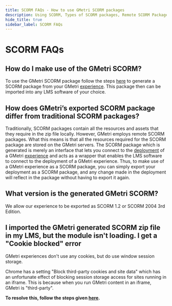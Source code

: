 ```yaml
---
title: SCORM FAQs - How to use GMetri SCORM packages
description: Using SCORM, Types of SCORM packages, Remote SCORM Packages - SCORM FAQs - GMetri Documentation
hide_title: true
sidebar_label: SCORM FAQs
---
```


# SCORM FAQs

## How do I make use of the GMetri SCORM?
To use the GMetri SCORM package follow the steps [here](../../Tutorials/Make/generate_scorm) to generate a SCORM package from your GMetri [experience](../../Features/Create/experiences/). This package then can be imported into any LMS software of your choice.

## How does GMetri’s exported SCORM package differ from traditional SCORM packages?

Traditionally, SCORM packages contain all the resources and assets that they require in the zip file locally. However, GMetri employs remote SCORM packages. What this means is that all the resources required for the SCORM package are stored on the GMetri servers. The SCORM package which is generated is merely an interface that lets you connect to the [deployment](../../Features/Publish/) of a GMetri [experience](../../Features/Create/experiences/) and acts as a wrapper that enables the LMS software to connect to the deployment of a GMetri experience. Thus, to make use of a GMetri experience as a SCORM package, you can simply export your deployment as a SCORM package, and any change made in the deployment will reflect in the package without having to export it again.

## What version is the generated GMetri SCORM?
We allow our experience to be exported as SCORM 1.2 or SCORM 2004 3rd Edition.

## I imported the GMetri generated SCORM zip file in my LMS, but the module isn't loading. I get a "Cookie blocked" error
GMetri experiences don't use any cookies, but do use window session storage. 

Chrome has a setting "Block third-party cookies and site data" which has an unfortunate effect of blocking session storage access for sites running in an iframe. This is because when you run GMetri content in an iframe, GMetri is "third-party".

**To resolve this, follow the steps given [here](https://stackoverflow.com/a/26671889/1233476).**
